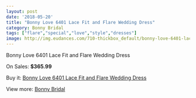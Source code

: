 ```yaml
---
layout: post
date: '2018-05-20'
title: "Bonny Love 6401 Lace Fit and Flare Wedding Dress"
category: Bonny Bridal
tags: ["flare","special","love","style","dresses"]
image: http://img.eudances.com/710-thickbox_default/bonny-love-6401-lace-fit-and-flare-wedding-dress.jpg
---
```

Bonny Love 6401 Lace Fit and Flare Wedding Dress

On Sales: **$365.99**
<a href="https://www.eudances.com/en/bonny-bridal/225-bonny-love-6401-lace-fit-and-flare-wedding-dress.html"><amp-img layout="responsive" width="600" height="600" src="//img.eudances.com/710-thickbox_default/bonny-love-6401-lace-fit-and-flare-wedding-dress.jpg" alt="Bonny Love 6401 Lace Fit and Flare Wedding Dress 0" /></a>
<a href="https://www.eudances.com/en/bonny-bridal/225-bonny-love-6401-lace-fit-and-flare-wedding-dress.html"><amp-img layout="responsive" width="600" height="600" src="//img.eudances.com/711-thickbox_default/bonny-love-6401-lace-fit-and-flare-wedding-dress.jpg" alt="Bonny Love 6401 Lace Fit and Flare Wedding Dress 1" /></a>

Buy it: [Bonny Love 6401 Lace Fit and Flare Wedding Dress](https://www.eudances.com/en/bonny-bridal/225-bonny-love-6401-lace-fit-and-flare-wedding-dress.html "Bonny Love 6401 Lace Fit and Flare Wedding Dress")

View more: [Bonny Bridal](https://www.eudances.com/en/3-bonny-bridal "Bonny Bridal")